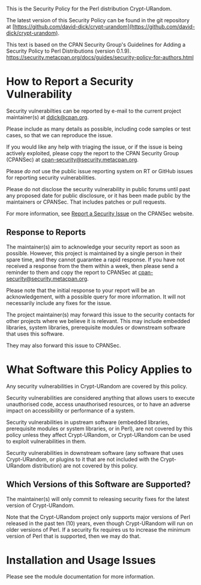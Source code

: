 This is the Security Policy for the Perl distribution Crypt-URandom.

The latest version of this Security Policy can be found in the git repository at
[https://github.com/david-dick/crypt-urandom](https://github.com/david-dick/crypt-urandom).

This text is based on the CPAN Security Group's Guidelines for Adding
a Security Policy to Perl Distributions (version 0.1.9).
https://security.metacpan.org/docs/guides/security-policy-for-authors.html

# How to Report a Security Vulnerability

Security vulnerabilties can be reported by e-mail to the current
project maintainer(s) at <ddick@cpan.org>.

Please include as many details as possible, including code samples
or test cases, so that we can reproduce the issue.

If you would like any help with triaging the issue, or if the issue
is being actively exploited, please copy the report to the CPAN
Security Group (CPANSec) at <cpan-security@security.metacpan.org>.

Please *do not* use the public issue reporting system on RT or
GitHub issues for reporting security vulnerabilities.

Please do not disclose the security vulnerability in public forums
until past any proposed date for public disclosure, or it has been
made public by the maintainers or CPANSec.  That includes patches or
pull requests.

For more information, see
[Report a Security Issue](https://security.metacpan.org/docs/report.html)
on the CPANSec website.

## Response to Reports

The maintainer(s) aim to acknowledge your security report as soon as
possible.  However, this project is maintained by a single person in
their spare time, and they cannot guarantee a rapid response.  If you
have not received a response from the them within a week, then
please send a reminder to them and copy the report to CPANSec at
<cpan-security@security.metacpan.org>.

Please note that the initial response to your report will be an
acknowledgement, with a possible query for more information.  It
will not necessarily include any fixes for the issue.

The project maintainer(s) may forward this issue to the security
contacts for other projects where we believe it is relevant.  This
may include embedded libraries, system libraries, prerequisite
modules or downstream software that uses this software.

They may also forward this issue to CPANSec.

# What Software this Policy Applies to

Any security vulnerabilities in Crypt-URandom are covered
by this policy.

Security vulnerabilities are considered anything that allows users
to execute unauthorised code, access unauthorised resources, or to
have an adverse impact on accessibility or performance of a system.

Security vulnerabilities in upstream software (embedded libraries,
prerequisite modules or system libraries, or in Perl), are not covered
by this policy unless they affect Crypt-URandom, or
Crypt-URandom can be used to exploit vulnerabilities in
them.

Security vulnerabilities in downstream software (any software that
uses Crypt-URandom, or plugins to it that are not included
with the Crypt-URandom distribution) are not covered by
this policy.

## Which Versions of this Software are Supported?

The maintainer(s) will only commit to releasing security fixes for the
latest version of Crypt-URandom.

Note that the Crypt-URandom project only supports major
versions of Perl released in the past ten (10) years, even though
Crypt-URandom will run on older versions of Perl.  If a
security fix requires us to increase the minimum version of Perl that
is supported, then we may do that.

# Installation and Usage Issues

Please see the module documentation for more information.
